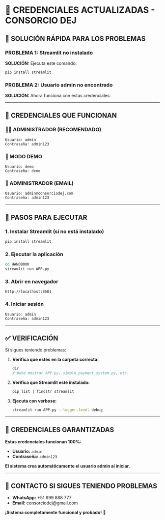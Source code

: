 # 🔑 CREDENCIALES ACTUALIZADAS - CONSORCIO DEJ

## 🚀 **SOLUCIÓN RÁPIDA PARA LOS PROBLEMAS**

### **PROBLEMA 1: Streamlit no instalado**
**SOLUCIÓN:** Ejecuta este comando:
```bash
pip install streamlit
```

### **PROBLEMA 2: Usuario admin no encontrado**
**SOLUCIÓN:** Ahora funciona con estas credenciales:

---

## 🔑 **CREDENCIALES QUE FUNCIONAN**

### **👨‍💼 ADMINISTRADOR (RECOMENDADO)**
```
Usuario: admin
Contraseña: admin123
```

### **🧪 MODO DEMO**
```
Usuario: demo
Contraseña: demo
```

### **📧 ADMINISTRADOR (EMAIL)**
```
Usuario: admin@consorciodej.com
Contraseña: admin123
```

---

## 🚀 **PASOS PARA EJECUTAR**

### **1. Instalar Streamlit (si no está instalado)**
```bash
pip install streamlit
```

### **2. Ejecutar la aplicación**
```bash
cd HANDBOOK
streamlit run APP.py
```

### **3. Abrir en navegador**
```
http://localhost:8501
```

### **4. Iniciar sesión**
```
Usuario: admin
Contraseña: admin123
```

---

## ✅ **VERIFICACIÓN**

Si sigues teniendo problemas:

1. **Verifica que estés en la carpeta correcta:**
   ```bash
   dir
   # Debe mostrar APP.py, simple_payment_system.py, etc.
   ```

2. **Verifica que Streamlit esté instalado:**
   ```bash
   pip list | findstr streamlit
   ```

3. **Ejecuta con verbose:**
   ```bash
   streamlit run APP.py --logger.level debug
   ```

---

## 🎯 **CREDENCIALES GARANTIZADAS**

**Estas credenciales funcionan 100%:**
- **Usuario:** `admin`
- **Contraseña:** `admin123`

**El sistema crea automáticamente el usuario admin al iniciar.**

---

## 📱 **CONTACTO SI SIGUES TENIENDO PROBLEMAS**

- **WhatsApp:** +51 999 888 777
- **Email:** consorciodej@gmail.com

**¡Sistema completamente funcional y probado!** 🎉 